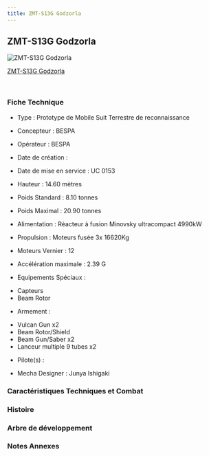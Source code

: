 ```yaml
---
title: ZMT-S13G Godzorla
---
```


ZMT-S13G Godzorla
-----------------



![ZMT-S13G Godzorla](/images/stories/saga/vgundam/mechas/zmt-s13g.png)

[ZMT-S13G Godzorla](javascript:change_image_m('images/stories/saga/vgundam/mechas/zmt-s13g.png');)

 

### Fiche Technique


- Type : Prototype de Mobile Suit Terrestre de reconnaissance
  
- Concepteur : BESPA
  
- Opérateur : BESPA
  
- Date de création : 
  
- Date de mise en service : UC 0153
  
- Hauteur : 14.60 mètres
  
- Poids Standard : 8.10 tonnes
  
- Poids Maximal : 20.90 tonnes
  
- Alimentation : Réacteur à fusion Minovsky ultracompact 4990kW
  
- Propulsion : Moteurs fusée 3x 16620Kg
  
- Moteurs Vernier : 12
  
- Accélération maximale : 2.39
G
  
- Equipements Spéciaux :


* Capteurs
* Beam Rotor


- Armement :


* Vulcan Gun x2
* Beam Rotor/Shield
* Beam Gun/Saber x2
* Lanceur multiple 9 tubes x2


- Pilote(s) : 





- Mecha Designer : Junya Ishigaki


### Caractéristiques Techniques et Combat


### Histoire


### Arbre de développement


### Notes Annexes


